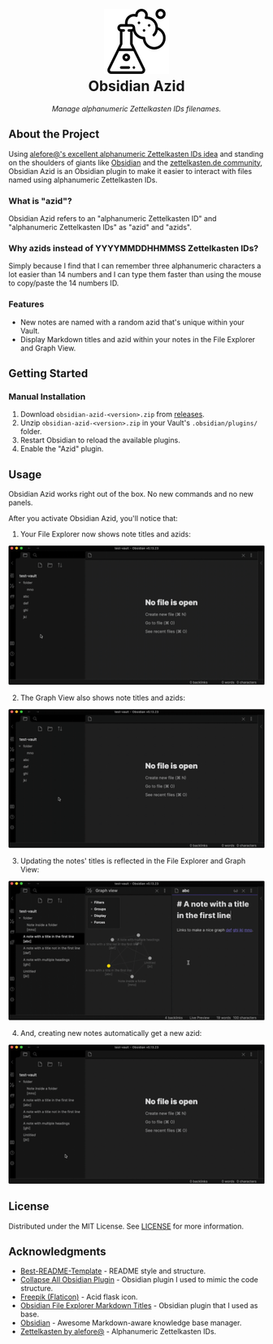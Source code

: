 <!-- PROJECT LOGO -->
<h1 align="center">
  <br />
  <img src="images/acid.png" alt="Obsidian Azid" width="128">
  <br />
  Obsidian Azid
  <br />
</h1>
<p align="center"><em>Manage alphanumeric Zettelkasten IDs filenames.</em></p>

## About the Project

Using [alefore@'s excellent alphanumeric Zettelkasten IDs idea][alefore-zk] and
standing on the shoulders of giants like [Obsidian][obsidian] and the
[zettelkasten.de community][zk-de], Obsidian Azid is an Obsidian plugin to make
it easier to interact with files named using alphanumeric Zettelkasten IDs.

### What is "azid"?

Obsidian Azid refers to an "alphanumeric Zettelkasten ID" and "alphanumeric
Zettelkasten IDs" as "azid" and "azids".

### Why azids instead of YYYYMMDDHHMMSS Zettelkasten IDs?

Simply because I find that I can remember three alphanumeric characters a lot
easier than 14 numbers and I can type them faster than using the mouse to
copy/paste the 14 numbers ID.

### Features

- New notes are named with a random azid that's unique within your Vault.
- Display Markdown titles and azid within your notes in the File Explorer and
  Graph View.

## Getting Started

### Manual Installation

1. Download `obsidian-azid-<version>.zip` from [releases][releases].
1. Unzip `obsidian-azid-<version>.zip` in your Vault's `.obsidian/plugins/`
   folder.
1. Restart Obsidian to reload the available plugins.
1. Enable the "Azid" plugin.

## Usage

Obsidian Azid works right out of the box. No new commands and no new panels.

After you activate Obsidian Azid, you'll notice that:

1. Your File Explorer now shows note titles and azids:

![file-explorer](images/file-explorer.gif)

2. The Graph View also shows note titles and azids:

![graph-view](images/graph-view.gif)

3. Updating the notes' titles is reflected in the File Explorer and Graph View:

![new-title](images/new-title.gif)

4. And, creating new notes automatically get a new azid:

![new-azid](images/new-azid.gif)

## License

Distributed under the MIT License. See [LICENSE](LICENSE) for more information.

## Acknowledgments

- [Best-README-Template][readme-template] - README style and structure.
- [Collapse All Obsidian Plugin][collapse-all] - Obsidian plugin I used to mimic
  the code structure.
- [Freepik (Flaticon)][icon] - Acid flask icon.
- [Obsidian File Explorer Markdown Titles][markdown-titles] - Obsidian plugin
  that I used as base.
- [Obsidian][obsidian] - Awesome Markdown-aware knowledge base manager.
- [Zettelkasten by alefore@][alefore-zk] - Alphanumeric Zettelkasten IDs.

[alefore-zk]: https://github.com/alefore/weblog/blob/master/zettelkasten.md
[collapse-all]: https://github.com/OfficerHalf/obsidian-collapse-all
[icon]: https://www.flaticon.com/free-icons/acid
[markdown-titles]: https://github.com/Dyldog/file-explorer-markdown-titles
[obsidian]: https://obsidian.md/
[readme-template]: https://github.com/othneildrew/Best-README-Template
[releases]: https://github.com/gjorquera/obsidian-azid/releases
[zk-de]: https://zettelkasten.de/
